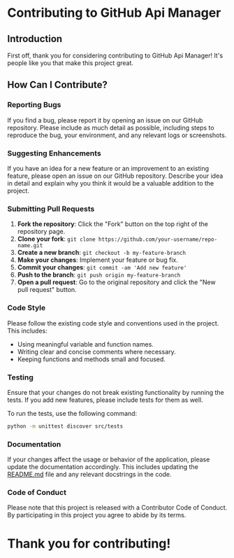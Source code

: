 # Contributing to GitHub Api Manager

## Introduction

First off, thank you for considering contributing to GitHub Api Manager! It's people like you that make this project great.

## How Can I Contribute?

### Reporting Bugs

If you find a bug, please report it by opening an issue on our GitHub repository. Please include as much detail as possible, including steps to reproduce the bug, your environment, and any relevant logs or screenshots.

### Suggesting Enhancements

If you have an idea for a new feature or an improvement to an existing feature, please open an issue on our GitHub repository. Describe your idea in detail and explain why you think it would be a valuable addition to the project.

### Submitting Pull Requests

1. **Fork the repository**: Click the "Fork" button on the top right of the repository page.
2. **Clone your fork**: `git clone https://github.com/your-username/repo-name.git`
3. **Create a new branch**: `git checkout -b my-feature-branch`
4. **Make your changes**: Implement your feature or bug fix.
5. **Commit your changes**: `git commit -am 'Add new feature'`
6. **Push to the branch**: `git push origin my-feature-branch`
7. **Open a pull request**: Go to the original repository and click the "New pull request" button.

### Code Style

Please follow the existing code style and conventions used in the project. This includes:

- Using meaningful variable and function names.
- Writing clear and concise comments where necessary.
- Keeping functions and methods small and focused.

### Testing

Ensure that your changes do not break existing functionality by running the tests. If you add new features, please include tests for them as well.

To run the tests, use the following command:

```bash
python -m unittest discover src/tests
```
### Documentation

If your changes affect the usage or behavior of the application, please update the documentation accordingly. This includes updating the [README.md](../README.md) file and any relevant docstrings in the code.

### Code of Conduct

Please note that this project is released with a Contributor Code of Conduct. By participating in this project you agree to abide by its terms.

# Thank you for contributing! 
